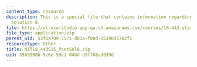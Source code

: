 ```yaml
---
content_type: resource
description: This is a special file that contains information regarding problem set
  solution 8.
file: https://ol-ocw-studio-app-qa.s3.amazonaws.com/courses/18-443-statistics-for-applications-spring-2015/35b9508b5c6e59c104bdd9ff68ad039d_MIT18_443S15_PsetSol8.zip
file_type: application/zip
parent_uid: 53f6a709-2571-d03a-f08d-15390d5782f1
resourcetype: Other
title: MIT18_443S15_PsetSol8.zip
uid: 35b9508b-5c6e-59c1-04bd-d9ff68ad039d
---
```


